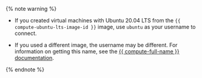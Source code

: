 {% note warning %}

* If you created virtual machines with Ubuntu 20.04 LTS from the `{{ compute-ubuntu-lts-image-id }}` image, use `ubuntu` as your username to connect.

* If you used a different image, the username may be different. For information on getting this name, see the [{{ compute-full-name }} documentation](../../compute/concepts/vm-metadata.md#keys-processed-in-public-images).

{% endnote %}

